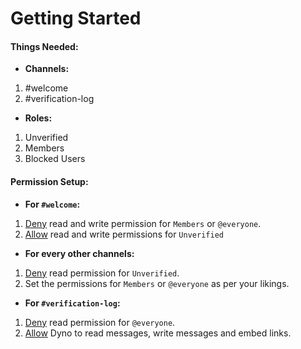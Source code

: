 # **Getting Started**

#### **Things Needed:**

- **Channels:**
1. #welcome
2. #verification-log

- **Roles:**
1. Unverified
2. Members
3. Blocked Users

#### **Permission Setup:**

- **For `#welcome`:**
1. [Deny](https://i.imgur.com/EKQOiUb.png) read and write permission for `Members` or `@everyone`.
2. [Allow](https://i.imgur.com/bqm2RaN.png) read and write permissions for `Unverified`

- **For every other channels:**
1. [Deny](https://i.imgur.com/FqPhWra.png) read permission for `Unverified`.
2. Set the permissions for `Members` or `@everyone` as per your likings.

- **For `#verification-log`:**
1. [Deny](https://i.imgur.com/5n7sP11.png) read permission for `@everyone`.
2. [Allow](https://i.imgur.com/nNsZv8O.png) Dyno to read messages, write messages and embed links.
